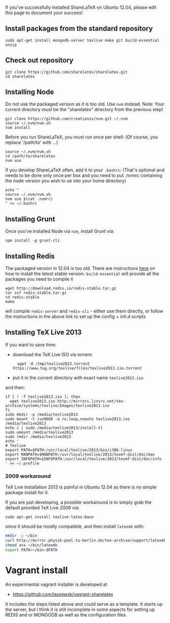 If you've successfully installed ShareLaTeX on Ubuntu 12.04, please edit this page to document your success!

## Install packages from the standard repository

    sudo apt-get install mongodb-server texlive make git build-essential unzip

## Check out repository

    git clone https://github.com/sharelatex/sharelatex.git
    cd sharelatex

## Installing Node

Do not use the packaged version as it is too old. Use `nvm` instead.
Note: Your current directory _must_ be the "sharelatex" directory from the previous step!

    git clone https://github.com/creationix/nvm.git ~/.nvm
    source ~/.nvm/nvm.sh
    nvm install

Before you run ShareLaTeX, you must run once per shell:
(Of course, you replace '/path/to' with ...)

    source ~/.nvm/nvm.sh
    cd /path/to/sharelatex
    nvm use

If you develop ShareLaTeX often, add it to your `.bashrc`:
(That's optional and needs to be done only once per box and you need to put .nvmrc containing the node version you wish to ue into your home directory)

    echo "
    source ~/.nvm/nvm.sh
    nvm use $(cat .nvmrc)
    " >> ~/.bashrc

## Installing Grunt

Once you've installed Node via `nvm`, install Grunt via:

    npm install -g grunt-cli

## Installing Redis

The packaged version in 12.04 is too old. There are instructions [here](http://redis.io/topics/quickstart) on how to install the latest stable version. `build-essential` will provide all the packages you need to compile it

    wget http://download.redis.io/redis-stable.tar.gz
    tar zxf redis-stable.tar.gz
    cd redis-stable
    make

will compile `redis-server` and `redis-cli` - either use them directly, or follow the instructions in the above link to set up the config + init.d scripts

## Installing TeX Live 2013

If you want to save time:

- download the TeX Live ISO via torrent:

        wget -O /tmp/texlive2013.torrent https://www.tug.org/texlive/files/texlive2013.iso.torrent

- put it in the current directory with exact name `texlive2013.iso`

and then:

    if [ ! -f texlive2013.iso ]; then
      wget texlive2013.iso http://mirrors.linsrv.net/tex-archive/systems/texlive/Images/texlive2013.iso
    fi
    sudo mkdir -p /media/texlive2013
    sudo mount -t iso9660 -o ro,loop,noauto texlive2013.iso /media/texlive2013
    echo i | sudo /media/texlive2013/install-tl
    sudo umount /media/texlive2013
    sudo rmdir /media/texlive2013
    echo '
    # Texlive
    export PATH=$PATH:/usr/local/texlive/2013/bin/i386-linux
    export MANPATH=$MANPATH:/usr/local/texlive/2013/texmf-dist/doc/man
    export INFOPATH=$INFOPATH:/usr/local/texlive/2013/texmf-dist/doc/info
    ' >> ~/.profile

### 2009 workaround

TeX Live installation 2013 is painful in Ubuntu 12.04 as there is no simple package install for it.

If you are just developing, a possible workaround is to simply grab the default provided TeX Live 2009 via:

    sudo apt-get install texlive-latex-base

since it should be mostly compatible, and then install `latexmk` with:

```bash
mkdir -p ~/bin 
curl http://mirror.physik-pool.tu-berlin.de/tex-archive/support/latexmk/latexmk.pl > ~/bin/latexmk
chmod a+x ~/bin/latexmk
export PATH=~/bin:$PATH
```

# Vagrant install 

An experimental vagrant installer is developed at  

* https://github.com/laszewsk/vagrant-sharelatex

It includes the steps listed above and could serve as a template. It starts up the server, but I think it is still incomplete in some aspects for setting up REDIS and or MONGODB as well as the configuration files